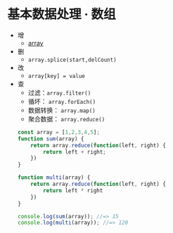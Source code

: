 # 基本数据处理 · 数组
- 增
    - [array](../read/img/array.jpg)
- 删
    - `array.splice(start,delCount)`
- 改
    - `array[key] = value`
- 查
    - 过滤：`array.filter()`
    - 循坏： `array.forEach()`
    - 数据转换： `array.map()`
    - 聚合数据： `array.reduce()`
    ```js
    const array = [1,2,3,4,5];
    function sum(array) {
        return array.reduce(function(left, right) {
            return left + right;
        })
    }

    function multi(array) {
        return array.reduce(function(left, right) {
            return left * right
        })
    }

    console.log(sum(array)); //=> 15
    console.log(multi(array)); //=> 120
    ```